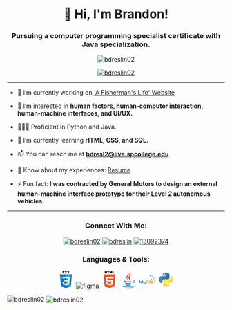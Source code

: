 <h1 align="center">👋 Hi, I'm Brandon!</h1>
<h3 align="center">Pursuing a computer programming specialist certificate with Java specialization.</h3>

<p align="center"> <img src="https://komarev.com/ghpvc/?username=bdreslin02&label=Profile%20views&color=0e75b6&style=flat" alt="bdreslin02" /> </p>

<p align="center"> <a href="https://github.com/ryo-ma/github-profile-trophy"><img src="https://github-profile-trophy.vercel.app/?username=bdreslin02" alt="bdreslin02" /></a> </p>

***

- 🔭 I’m currently working on ['A Fisherman's Life' Website](https://github.com/bdreslin02/website-project)

- 👀 I’m interested in **human factors, human-computer interaction, human-machine interfaces, and UI/UX.**

- 👨🏽‍💻 Proficient in Python and Java.

- 🌱 I’m currently learning **HTML, CSS, and SQL.**

- 📫 You can reach me at **bdresl2@live.spcollege.edu**

- 📄 Know about my experiences: [Resume](https://drive.google.com/file/d/1P-RdtflPAnRHDdQxLFXE_eajVsAI-Hu6/view?usp=sharing)

- ⚡ Fun fact: **I was contracted by General Motors to design an external human-machine interface prototype for their Level 2 autonomous vehicles.**

***

<h3 align="center">Connect With Me:</h3>
<p align="center">
<a href="https://codepen.io/bdreslin02" target="blank"><img align="center" src="https://raw.githubusercontent.com/rahuldkjain/github-profile-readme-generator/master/src/images/icons/Social/codepen.svg" alt="bdreslin02" height="30" width="40" /></a>
<a href="https://linkedin.com/in/bdreslin" target="blank"><img align="center" src="https://raw.githubusercontent.com/rahuldkjain/github-profile-readme-generator/master/src/images/icons/Social/linked-in-alt.svg" alt="bdreslin" height="30" width="40" /></a>
<a href="https://stackoverflow.com/users/13092374" target="blank"><img align="center" src="https://raw.githubusercontent.com/rahuldkjain/github-profile-readme-generator/master/src/images/icons/Social/stack-overflow.svg" alt="13092374" height="30" width="40" /></a>
</p>
<h3 align="center">Languages & Tools:</h3>
<p align="center"> <a href="https://www.w3schools.com/css/" target="_blank" rel="noreferrer"> <img src="https://raw.githubusercontent.com/devicons/devicon/master/icons/css3/css3-original-wordmark.svg" alt="css3" width="40" height="40"/> </a> <a href="https://www.figma.com/" target="_blank" rel="noreferrer"> <img src="https://www.vectorlogo.zone/logos/figma/figma-icon.svg" alt="figma" width="40" height="40"/> </a> <a href="https://www.w3.org/html/" target="_blank" rel="noreferrer"> <img src="https://raw.githubusercontent.com/devicons/devicon/master/icons/html5/html5-original-wordmark.svg" alt="html5" width="40" height="40"/> </a> <a href="https://www.java.com" target="_blank" rel="noreferrer"> <img src="https://raw.githubusercontent.com/devicons/devicon/master/icons/java/java-original.svg" alt="java" width="40" height="40"/> </a> <a href="https://www.mysql.com/" target="_blank" rel="noreferrer"> <img src="https://raw.githubusercontent.com/devicons/devicon/master/icons/mysql/mysql-original-wordmark.svg" alt="mysql" width="40" height="40"/> </a> <a href="https://www.python.org" target="_blank" rel="noreferrer"> <img src="https://raw.githubusercontent.com/devicons/devicon/master/icons/python/python-original.svg" alt="python" width="40" height="40"/> </a> </p>
<p><img align="left" src="https://github-readme-stats.vercel.app/api/top-langs?username=bdreslin02&show_icons=true&locale=en&layout=compact" alt="bdreslin02" /></p>
<p>&nbsp;<img align="center" src="https://github-readme-stats.vercel.app/api?username=bdreslin02&show_icons=true&locale=en" alt="bdreslin02" /></p>
<!---
bdreslin02/bdreslin02 is a ✨ special ✨ repository because its `README.md` (this file) appears on your GitHub profile.
You can click the Preview link to take a look at your changes.
--->
